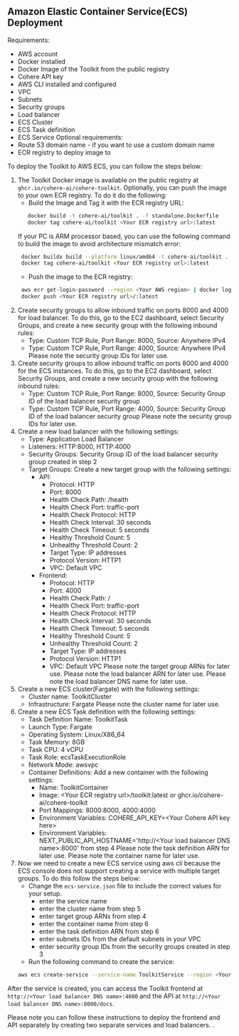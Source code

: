 ## Amazon Elastic Container Service(ECS) Deployment

Requirements:
- AWS account
- Docker installed
- Docker Image of the Toolkit from the public registry
- Cohere API key
- AWS CLI installed and configured
- VPC
- Subnets
- Security groups
- Load balancer
- ECS Cluster
- ECS Task definition
- ECS Service
Optional requirements:
- Route 53 domain name - if you want to use a custom domain name
- ECR registry to deploy image to

To deploy the Toolkit to AWS ECS, you can follow the steps below:
1) The Toolkit Docker image is available on the public registry at `ghcr.io/cohere-ai/cohere-toolkit`.
   Optionally, you can push the image to your own ECR registry.
   To do it do the following:
    - Build the Image and Tag it with the ECR registry URL:
    ```bash
       docker build -t cohere-ai/toolkit . -f standalone.Dockerfile
       docker tag cohere-ai/toolkit <Your ECR registry url>:latest
   ```
   If your PC is ARM processor based, you can use the following command to build the image to avoid architecture mismatch error:
   ```bash
    docker buildx build --platform linux/amd64 -t cohere-ai/toolkit . -f standalone.Dockerfile
    docker tag cohere-ai/toolkit <Your ECR registry url>:latest
    ```
    - Push the image to the ECR registry:
    ```bash
     aws ecr get-login-password --region <Your AWS region> | docker login --username AWS --password-stdin <Your ECR registry url>
     docker push <Your ECR registry url>/:latest
    ```
2) Create security groups to allow inbound traffic on ports 8000 and 4000 for load balancer.
   To do this, go to the EC2 dashboard, select Security Groups, and create a new security group with the following inbound rules:
    - Type: Custom TCP Rule, Port Range: 8000, Source: Anywhere IPv4
    - Type: Custom TCP Rule, Port Range: 4000, Source: Anywhere IPv4
   Please note the security group IDs for later use.
3) Create security groups to allow inbound traffic on ports 8000 and 4000 for the ECS instances.
   To do this, go to the EC2 dashboard, select Security Groups, and create a new security group with the following inbound rules:
    - Type: Custom TCP Rule, Port Range: 8000, Source: Security Group ID of the load balancer security group
    - Type: Custom TCP Rule, Port Range: 4000, Source: Security Group ID of the load balancer security group
   Please note the security group IDs for later use.
4) Create a new load balancer with the following settings:
    - Type: Application Load Balancer
    - Listeners: HTTP:8000, HTTP:4000
    - Security Groups: Security Group ID of the load balancer security group created in step 2
    - Target Groups: Create a new target group with the following settings:
      - API: 
         - Protocol: HTTP
         - Port: 8000
         - Health Check Path: /health
         - Health Check Port: traffic-port
         - Health Check Protocol: HTTP
         - Health Check Interval: 30 seconds
         - Health Check Timeout: 5 seconds
         - Healthy Threshold Count: 5
         - Unhealthy Threshold Count: 2
         - Target Type: IP addresses
         - Protocol Version: HTTP1
         - VPC: Default VPC
      - Frontend:
         - Protocol: HTTP
         - Port: 4000
         - Health Check Path: /
         - Health Check Port: traffic-port
         - Health Check Protocol: HTTP
         - Health Check Interval: 30 seconds
         - Health Check Timeout: 5 seconds
         - Healthy Threshold Count: 5
         - Unhealthy Threshold Count: 2
         - Target Type: IP addresses
         - Protocol Version: HTTP1
         - VPC: Default VPC
       Please note the target group ARNs for later use.
       Please note the load balancer ARN for later use.
       Please note the load balancer DNS name for later use.
5) Create a new ECS cluster(Fargate) with the following settings:
    - Cluster name: ToolkitCluster
    - Infrastructure: Fargate
    Please note the cluster name for later use.
6) Create a new ECS Task definition with the following settings:
    - Task Definition Name: ToolkitTask
    - Launch Type: Fargate
    - Operating System: Linux/X86_64
    - Task Memory: 8GB
    - Task CPU: 4 vCPU
    - Task Role: ecsTaskExecutionRole
    - Network Mode: awsvpc
    - Container Definitions: Add a new container with the following settings:
        - Name: ToolkitContainer
        - Image: \<Your ECR registry url\>/toolkit:latest or ghcr.io/cohere-ai/cohere-toolkit
        - Port Mappings: 8000:8000, 4000:4000
        - Environment Variables: COHERE_API_KEY=\<Your Cohere API key here\>
        - Environment Variables: NEXT_PUBLIC_API_HOSTNAME='http://\<Your load balancer DNS name\>:8000' from step 4
    Please note the task definition ARN for later use.
    Please note the container name for later use.
7) Now we need to create a new ECS service using aws cli because the ECS console does not support creating a 
   service with multiple target groups. To do this follow the steps below:
    - Change the `ecs-service.json` file to include the correct values for your setup.
      - enter the service name
      - enter the cluster name from step 5
      - enter target group ARNs from step 4
      - enter the container name from step 6
      - enter the task definition ARN from step 6
      - enter subnets IDs from the default subnets in your VPC
      - enter security group IDs from the security groups created in step 3
    - Run the following command to create the service:
    ```bash
    aws ecs create-service --service-name ToolkitService --region <Your AWS region> --cli-input-json file://ecs_service.json
    ```
After the service is created, you can access the Toolkit frontend at `http://<Your load balancer DNS name>:4000` and the API at `http://<Your load balancer DNS name>:8000/docs`.

Please note you can follow these instructions to deploy the frontend and API separately by creating two separate services and load balancers.
.
